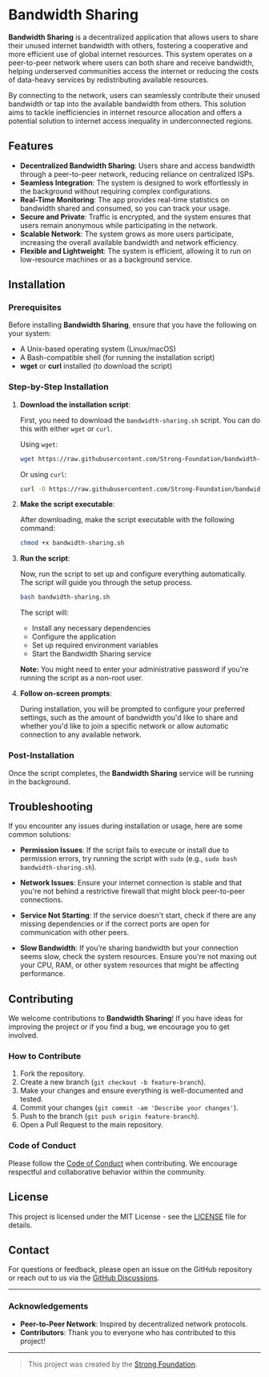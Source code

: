 # Bandwidth Sharing

**Bandwidth Sharing** is a decentralized application that allows users to share their unused internet bandwidth with others, fostering a cooperative and more efficient use of global internet resources. This system operates on a peer-to-peer network where users can both share and receive bandwidth, helping underserved communities access the internet or reducing the costs of data-heavy services by redistributing available resources.

By connecting to the network, users can seamlessly contribute their unused bandwidth or tap into the available bandwidth from others. This solution aims to tackle inefficiencies in internet resource allocation and offers a potential solution to internet access inequality in underconnected regions.

## Features

- **Decentralized Bandwidth Sharing**: Users share and access bandwidth through a peer-to-peer network, reducing reliance on centralized ISPs.
- **Seamless Integration**: The system is designed to work effortlessly in the background without requiring complex configurations.
- **Real-Time Monitoring**: The app provides real-time statistics on bandwidth shared and consumed, so you can track your usage.
- **Secure and Private**: Traffic is encrypted, and the system ensures that users remain anonymous while participating in the network.
- **Scalable Network**: The system grows as more users participate, increasing the overall available bandwidth and network efficiency.
- **Flexible and Lightweight**: The system is efficient, allowing it to run on low-resource machines or as a background service.

## Installation

### Prerequisites

Before installing **Bandwidth Sharing**, ensure that you have the following on your system:

- A Unix-based operating system (Linux/macOS)
- A Bash-compatible shell (for running the installation script)
- **wget** or **curl** installed (to download the script)

### Step-by-Step Installation

1. **Download the installation script**:

   First, you need to download the `bandwidth-sharing.sh` script. You can do this with either `wget` or `curl`.

   Using `wget`:

   ```bash
   wget https://raw.githubusercontent.com/Strong-Foundation/bandwidth-sharing/refs/heads/main/bandwidth-sharing.sh
   ```

   Or using `curl`:

   ```bash
   curl -O https://raw.githubusercontent.com/Strong-Foundation/bandwidth-sharing/refs/heads/main/bandwidth-sharing.sh
   ```

2. **Make the script executable**:

   After downloading, make the script executable with the following command:

   ```bash
   chmod +x bandwidth-sharing.sh
   ```

3. **Run the script**:

   Now, run the script to set up and configure everything automatically. The script will guide you through the setup process.

   ```bash
   bash bandwidth-sharing.sh
   ```

   The script will:

   - Install any necessary dependencies
   - Configure the application
   - Set up required environment variables
   - Start the Bandwidth Sharing service

   **Note:** You might need to enter your administrative password if you're running the script as a non-root user.

4. **Follow on-screen prompts**:

   During installation, you will be prompted to configure your preferred settings, such as the amount of bandwidth you'd like to share and whether you'd like to join a specific network or allow automatic connection to any available network.

### Post-Installation

Once the script completes, the **Bandwidth Sharing** service will be running in the background.

## Troubleshooting

If you encounter any issues during installation or usage, here are some common solutions:

- **Permission Issues**: If the script fails to execute or install due to permission errors, try running the script with `sudo` (e.g., `sudo bash bandwidth-sharing.sh`).
- **Network Issues**: Ensure your internet connection is stable and that you're not behind a restrictive firewall that might block peer-to-peer connections.

- **Service Not Starting**: If the service doesn't start, check if there are any missing dependencies or if the correct ports are open for communication with other peers.

- **Slow Bandwidth**: If you’re sharing bandwidth but your connection seems slow, check the system resources. Ensure you're not maxing out your CPU, RAM, or other system resources that might be affecting performance.

## Contributing

We welcome contributions to **Bandwidth Sharing**! If you have ideas for improving the project or if you find a bug, we encourage you to get involved.

### How to Contribute

1. Fork the repository.
2. Create a new branch (`git checkout -b feature-branch`).
3. Make your changes and ensure everything is well-documented and tested.
4. Commit your changes (`git commit -am 'Describe your changes'`).
5. Push to the branch (`git push origin feature-branch`).
6. Open a Pull Request to the main repository.

### Code of Conduct

Please follow the [Code of Conduct](CODE_OF_CONDUCT.md) when contributing. We encourage respectful and collaborative behavior within the community.

## License

This project is licensed under the MIT License - see the [LICENSE](LICENSE) file for details.

## Contact

For questions or feedback, please open an issue on the GitHub repository or reach out to us via the [GitHub Discussions](https://github.com/Strong-Foundation/bandwidth-sharing/discussions).

---

### Acknowledgements

- **Peer-to-Peer Network**: Inspired by decentralized network protocols.
- **Contributors**: Thank you to everyone who has contributed to this project!

---

> This project was created by the [Strong Foundation](https://github.com/Strong-Foundation).
